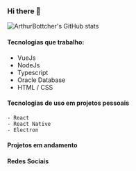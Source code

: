 ### Hi there 👋
![ArthurBottcher's GitHub stats](https://github-readme-stats.vercel.app/api?username=ArthurBottcher&show_icons=true&theme=react)
#### Tecnologias que trabalho:
- VueJs
- NodeJs
- Typescript
- Oracle Database
- HTML / CSS

#### Tecnologias de uso em projetos pessoais
    - React
    - React Native
    - Electron

#### Projetos em andamento

#### Redes Sociais


